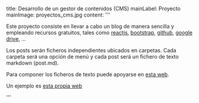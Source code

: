 title: Desarrollo de un gestor de contenidos (CMS)
mainLabel: Proyecto
mainImage: proyectos_cms.jpg
content: 
 '''

Este proyecto consiste en llevar a cabo un blog de manera sencilla y empleando recursos gratuitos, tales como [reactjs][ref_reactjs], [bootstrap][ref_bootstrap], [github][ref_github], [google drive][ref_google_drive], ...

Los posts serán ficheros independientes ubicados en carpetas. Cada carpeta será una opción de menú y cada post será un fichero de texto markdown (post.md).

Para componer los ficheros de texto puede apoyarse en [esta web][cms_editor_content].

Un ejemplo es [esta propia web][cms_ejemplo]



[cms_ejemplo]: http://tuaplicacionpropia.com
[cms_editor_content]: http://showdownjs.github.io/demo/

[ref_reactjs]: https://facebook.github.io/react/
[ref_bootstrap]: http://getbootstrap.com/
[ref_github]: https://github.com/
[ref_google_drive]: https://www.google.com/intl/es_ALL/drive/


 '''
